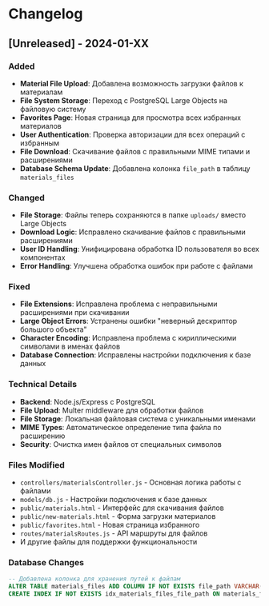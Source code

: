 # Changelog

## [Unreleased] - 2024-01-XX

### Added
- **Material File Upload**: Добавлена возможность загрузки файлов к материалам
- **File System Storage**: Переход с PostgreSQL Large Objects на файловую систему
- **Favorites Page**: Новая страница для просмотра всех избранных материалов
- **User Authentication**: Проверка авторизации для всех операций с избранным
- **File Download**: Скачивание файлов с правильными MIME типами и расширениями
- **Database Schema Update**: Добавлена колонка `file_path` в таблицу `materials_files`

### Changed
- **File Storage**: Файлы теперь сохраняются в папке `uploads/` вместо Large Objects
- **Download Logic**: Исправлено скачивание файлов с правильными расширениями
- **User ID Handling**: Унифицирована обработка ID пользователя во всех компонентах
- **Error Handling**: Улучшена обработка ошибок при работе с файлами

### Fixed
- **File Extensions**: Исправлена проблема с неправильными расширениями при скачивании
- **Large Object Errors**: Устранены ошибки "неверный дескриптор большого объекта"
- **Character Encoding**: Исправлена проблема с кириллическими символами в именах файлов
- **Database Connection**: Исправлены настройки подключения к базе данных

### Technical Details
- **Backend**: Node.js/Express с PostgreSQL
- **File Upload**: Multer middleware для обработки файлов
- **File Storage**: Локальная файловая система с уникальными именами
- **MIME Types**: Автоматическое определение типа файла по расширению
- **Security**: Очистка имен файлов от специальных символов

### Files Modified
- `controllers/materialsController.js` - Основная логика работы с файлами
- `models/db.js` - Настройки подключения к базе данных
- `public/materials.html` - Интерфейс для скачивания файлов
- `public/new-materials.html` - Форма загрузки материалов
- `public/favorites.html` - Новая страница избранного
- `routes/materialsRoutes.js` - API маршруты для файлов
- И другие файлы для поддержки функциональности

### Database Changes
```sql
-- Добавлена колонка для хранения путей к файлам
ALTER TABLE materials_files ADD COLUMN IF NOT EXISTS file_path VARCHAR(500);
CREATE INDEX IF NOT EXISTS idx_materials_files_file_path ON materials_files(file_path);
``` 